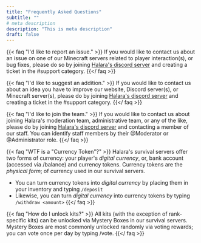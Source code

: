 ```yaml
---
title: "Frequently Asked Questions"
subtitle: ""
# meta description
description: "This is meta description"
draft: false
---
```


{{< faq "I'd like to report an issue." >}}
If you would like to contact us about an issue on one of our Minecraft servers related to player interaction(s), or bug fixes, please do so by joining [Halara's discord server](https://discord.gg/ZbrzN5RmyR) and creating a ticket in the #support category.
{{</ faq >}}

{{< faq "I'd like to suggest an addition." >}}
If you would like to contact us about an idea you have to improve our website, Discord server(s), or Minecraft server(s), please do by joining [Halara's discord server](https://discord.gg/ZbrzN5RmyR) and creating a ticket in the #support category.
{{</ faq >}}

{{< faq "I'd like to join the team." >}}
If you would like to contact us about joining Halara's moderation team, administrative team, or any of the like, please do by joining [Halara's discord server](https://discord.gg/ZbrzN5RmyR) and contacting a member of our staff. You can identify staff members by their @Moderator or @Administrator role.
{{</ faq >}}

{{< faq "WTF is a \"Currency Token\"?" >}}
Halara's survival servers offer two forms of currency: your player's *digital currency*, or, bank account (accessed via /balance) and currency tokens. Currency tokens are the *physical form*; of currency used in our survival servers. 
* You can turn currency tokens into *digital currency* by placing them in your inventory and typing ``/deposit``
* Likewise, you can turn *digital currency* into currency tokens by typing ``/withdraw <amount>``
{{</ faq >}}

{{< faq "How do I unlock kits?" >}}
All kits (with the exception of rank-specific kits) can be unlocked via Mystery Boxes in our survival servers. Mystery Boxes are most commonly unlocked randomly via voting rewards; you can vote once per day by typing /vote.
{{</ faq >}}